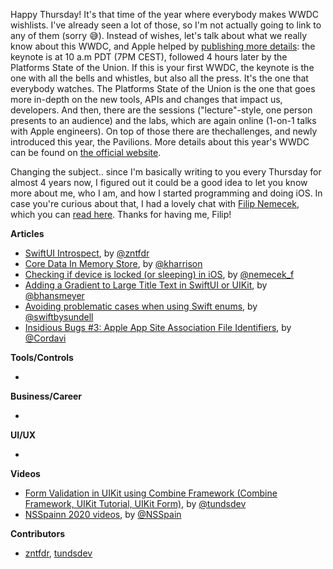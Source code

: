 Happy Thursday! It's that time of the year where everybody makes WWDC wishlists. I've already seen a lot of those, so I'm not actually going to link to any of them (sorry 😅). Instead of wishes, let's talk about what we really know about this WWDC, and Apple helped by [publishing more details](https://www.apple.com/newsroom/2021/05/apples-worldwide-developers-conference-kicks-off-june-7/): the keynote is at 10 a.m PDT (7PM CEST), followed 4 hours later by the Platforms State of the Union. If this is your first WWDC, the keynote is the one with all the bells and whistles, but also all the press. It's the one that everybody watches. The Platforms State of the Union is the one that goes more in-depth on the new tools, APIs and changes that impact us, developers. And then, there are the sessions ("lecture"-style, one person presents to an audience) and the labs, which are again online (1-on-1 talks with Apple engineers). On top of those there are thechallenges, and newly introduced this year, the Pavilions. More details about this year's WWDC can be found on [the official website](https://developer.apple.com/wwdc21/).

Changing the subject.. since I'm basically writing to you every Thursday for almost 4 years now, I figured out it could be a good idea to let you know more about me, who I am, and how I started programming and doing iOS. In case you're curious about that, I had a lovely chat with [Filip Nemecek](https://twitter.com/nemecek_f), which you can [read here](https://nemecek.be/chats/marius-constantinescu). Thanks for having me, Filip!


**Articles**

* [SwiftUI Introspect](https://www.fivestars.blog/articles/swiftui-introspect/), by [@zntfdr](https://twitter.com/zntfdr)
* [Core Data In Memory Store](https://useyourloaf.com/blog/core-data-in-memory-store/), by [@kharrison](https://twitter.com/kharrison)
* [Checking if device is locked (or sleeping) in iOS](https://nemecek.be/blog/104/checking-if-device-is-locked-or-sleeping-in-ios), by [@nemecek_f](https://twitter.com/nemecek_f)
* [Adding a Gradient to Large Title Text in SwiftUI or UIKit](https://beckyhansmeyer.com/2021/05/22/adding-a-gradient-to-your-large-title-text-in-swiftui-or-uikit/), by [@bhansmeyer](http://twitter.com/bhansmeyer)
* [Avoiding problematic cases when using Swift enums](https://www.swiftbysundell.com/articles/avoiding-problematic-enum-cases-in-swift/), by [@swiftbysundell](https://twitter.com/swiftbysundell)
* [Insidious Bugs #3: Apple App Site Association File Identifiers](https://lickability.com/blog/insidious-bugs-number-3-apple-app-site-association-file/), by [@Cordavi](https://twitter.com/Cordavi)

**Tools/Controls**

*

**Business/Career**

*

**UI/UX**

*

**Videos**

* [Form Validation in UIKit using Combine Framework (Combine Framework, UIKit Tutorial, UIKit Form)](https://youtu.be/EWjLHRbQK4I), by [@tundsdev](https://twitter.com/tundsdev)
* [NSSpainn 2020 videos](https://vimeo.com/showcase/7769418), by [@NSSpain](https://twitter.com/nsspain)

**Contributors**

* [zntfdr](https://github.com/zntfdr), [tundsdev](https://github.com/tunds)
